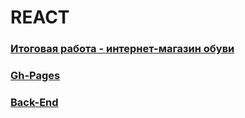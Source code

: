 # REACT
### [Итоговая работа - интернет-магазин обуви](https://github.com/TomSG03/ra16-diploma)
### [Gh-Pages](https://tomsg03.github.io/ra-diplom/)
### [Back-End](https://github.com/TomSG03/ra-diplom-be)
<!-- ### [Heroky](https://git.heroku.com/ahj-diplom-be.git) -->
